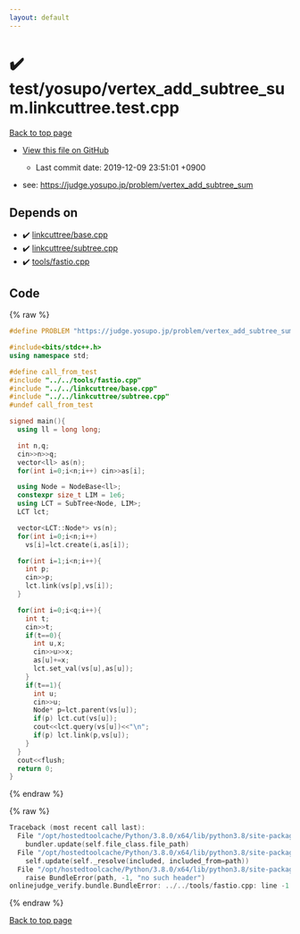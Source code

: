 ```yaml
---
layout: default
---
```


<!-- mathjax config similar to math.stackexchange -->
<script type="text/javascript" async
  src="https://cdnjs.cloudflare.com/ajax/libs/mathjax/2.7.5/MathJax.js?config=TeX-MML-AM_CHTML">
</script>
<script type="text/x-mathjax-config">
  MathJax.Hub.Config({
    TeX: { equationNumbers: { autoNumber: "AMS" }},
    tex2jax: {
      inlineMath: [ ['$','$'] ],
      processEscapes: true
    },
    "HTML-CSS": { matchFontHeight: false },
    displayAlign: "left",
    displayIndent: "2em"
  });
</script>

<script type="text/javascript" src="https://cdnjs.cloudflare.com/ajax/libs/jquery/3.4.1/jquery.min.js"></script>
<script src="https://cdn.jsdelivr.net/npm/jquery-balloon-js@1.1.2/jquery.balloon.min.js" integrity="sha256-ZEYs9VrgAeNuPvs15E39OsyOJaIkXEEt10fzxJ20+2I=" crossorigin="anonymous"></script>
<script type="text/javascript" src="../../../assets/js/copy-button.js"></script>
<link rel="stylesheet" href="../../../assets/css/copy-button.css" />


# :heavy_check_mark: test/yosupo/vertex_add_subtree_sum.linkcuttree.test.cpp

<a href="../../../index.html">Back to top page</a>

* <a href="{{ site.github.repository_url }}/blob/master/test/yosupo/vertex_add_subtree_sum.linkcuttree.test.cpp">View this file on GitHub</a>
    - Last commit date: 2019-12-09 23:51:01 +0900


* see: <a href="https://judge.yosupo.jp/problem/vertex_add_subtree_sum">https://judge.yosupo.jp/problem/vertex_add_subtree_sum</a>


## Depends on

* :heavy_check_mark: <a href="../../../library/linkcuttree/base.cpp.html">linkcuttree/base.cpp</a>
* :heavy_check_mark: <a href="../../../library/linkcuttree/subtree.cpp.html">linkcuttree/subtree.cpp</a>
* :heavy_check_mark: <a href="../../../library/tools/fastio.cpp.html">tools/fastio.cpp</a>


## Code

<a id="unbundled"></a>
{% raw %}
```cpp
#define PROBLEM "https://judge.yosupo.jp/problem/vertex_add_subtree_sum"

#include<bits/stdc++.h>
using namespace std;

#define call_from_test
#include "../../tools/fastio.cpp"
#include "../../linkcuttree/base.cpp"
#include "../../linkcuttree/subtree.cpp"
#undef call_from_test

signed main(){
  using ll = long long;

  int n,q;
  cin>>n>>q;
  vector<ll> as(n);
  for(int i=0;i<n;i++) cin>>as[i];

  using Node = NodeBase<ll>;
  constexpr size_t LIM = 1e6;
  using LCT = SubTree<Node, LIM>;
  LCT lct;

  vector<LCT::Node*> vs(n);
  for(int i=0;i<n;i++)
    vs[i]=lct.create(i,as[i]);

  for(int i=1;i<n;i++){
    int p;
    cin>>p;
    lct.link(vs[p],vs[i]);
  }

  for(int i=0;i<q;i++){
    int t;
    cin>>t;
    if(t==0){
      int u,x;
      cin>>u>>x;
      as[u]+=x;
      lct.set_val(vs[u],as[u]);
    }
    if(t==1){
      int u;
      cin>>u;
      Node* p=lct.parent(vs[u]);
      if(p) lct.cut(vs[u]);
      cout<<lct.query(vs[u])<<"\n";
      if(p) lct.link(p,vs[u]);
    }
  }
  cout<<flush;
  return 0;
}

```
{% endraw %}

<a id="bundled"></a>
{% raw %}
```cpp
Traceback (most recent call last):
  File "/opt/hostedtoolcache/Python/3.8.0/x64/lib/python3.8/site-packages/onlinejudge_verify/docs.py", line 339, in write_contents
    bundler.update(self.file_class.file_path)
  File "/opt/hostedtoolcache/Python/3.8.0/x64/lib/python3.8/site-packages/onlinejudge_verify/bundle.py", line 150, in update
    self.update(self._resolve(included, included_from=path))
  File "/opt/hostedtoolcache/Python/3.8.0/x64/lib/python3.8/site-packages/onlinejudge_verify/bundle.py", line 52, in _resolve
    raise BundleError(path, -1, "no such header")
onlinejudge_verify.bundle.BundleError: ../../tools/fastio.cpp: line -1: no such header

```
{% endraw %}

<a href="../../../index.html">Back to top page</a>

